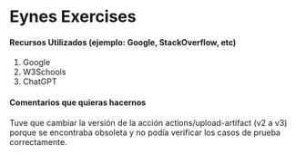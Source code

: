 # Eynes Exercises

#### Recursos Utilizados (ejemplo: Google, StackOverflow, etc)
1. Google
2. W3Schools
3. ChatGPT

#### Comentarios que quieras hacernos
Tuve que cambiar la versión de la acción actions/upload-artifact (v2 a v3) porque se encontraba obsoleta y no podía verificar los casos de prueba correctamente.
